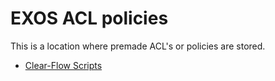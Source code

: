 # EXOS ACL policies
This is a location where premade ACL's or policies are stored.

* [Clear-Flow Scripts](CLEAR-Flow)
